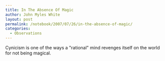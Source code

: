 ```yaml
---
title: In The Absence Of Magic
author: John Myles White
layout: post
permalink: /notebook/2007/07/26/in-the-absence-of-magic/
categories:
  - Observations
---
```


Cynicism is one of the ways a "rational" mind revenges itself on the world for not being magical.
